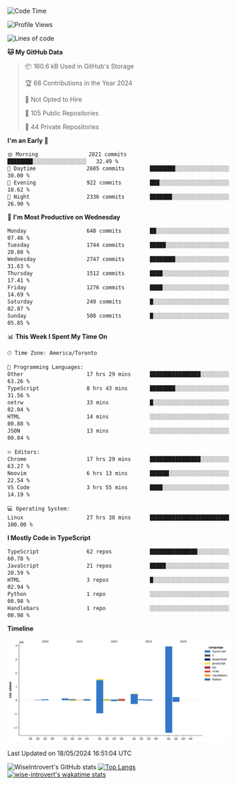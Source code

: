 <!--START_SECTION:waka-->
![Code Time](http://img.shields.io/badge/Code%20Time-1%2C574%20hrs%209%20mins-blue)

![Profile Views](http://img.shields.io/badge/Profile%20Views-40-blue)

![Lines of code](https://img.shields.io/badge/From%20Hello%20World%20I%27ve%20Written-6.9%20million%20lines%20of%20code-blue)

**🐱 My GitHub Data** 

> 📦 160.6 kB Used in GitHub's Storage 
 > 
> 🏆 68 Contributions in the Year 2024
 > 
> 🚫 Not Opted to Hire
 > 
> 📜 105 Public Repositories 
 > 
> 🔑 44 Private Repositories 
 > 
**I'm an Early 🐤** 

```text
🌞 Morning                2821 commits        ████████░░░░░░░░░░░░░░░░░   32.49 % 
🌆 Daytime                2605 commits        ████████░░░░░░░░░░░░░░░░░   30.00 % 
🌃 Evening                922 commits         ███░░░░░░░░░░░░░░░░░░░░░░   10.62 % 
🌙 Night                  2336 commits        ███████░░░░░░░░░░░░░░░░░░   26.90 % 
```
📅 **I'm Most Productive on Wednesday** 

```text
Monday                   648 commits         ██░░░░░░░░░░░░░░░░░░░░░░░   07.46 % 
Tuesday                  1744 commits        █████░░░░░░░░░░░░░░░░░░░░   20.08 % 
Wednesday                2747 commits        ████████░░░░░░░░░░░░░░░░░   31.63 % 
Thursday                 1512 commits        ████░░░░░░░░░░░░░░░░░░░░░   17.41 % 
Friday                   1276 commits        ████░░░░░░░░░░░░░░░░░░░░░   14.69 % 
Saturday                 249 commits         █░░░░░░░░░░░░░░░░░░░░░░░░   02.87 % 
Sunday                   508 commits         █░░░░░░░░░░░░░░░░░░░░░░░░   05.85 % 
```


📊 **This Week I Spent My Time On** 

```text
🕑︎ Time Zone: America/Toronto

💬 Programming Languages: 
Other                    17 hrs 29 mins      ████████████████░░░░░░░░░   63.26 % 
TypeScript               8 hrs 43 mins       ████████░░░░░░░░░░░░░░░░░   31.56 % 
netrw                    33 mins             █░░░░░░░░░░░░░░░░░░░░░░░░   02.04 % 
HTML                     14 mins             ░░░░░░░░░░░░░░░░░░░░░░░░░   00.88 % 
JSON                     13 mins             ░░░░░░░░░░░░░░░░░░░░░░░░░   00.84 % 

🔥 Editors: 
Chrome                   17 hrs 29 mins      ████████████████░░░░░░░░░   63.27 % 
Neovim                   6 hrs 13 mins       ██████░░░░░░░░░░░░░░░░░░░   22.54 % 
VS Code                  3 hrs 55 mins       ████░░░░░░░░░░░░░░░░░░░░░   14.19 % 

💻 Operating System: 
Linux                    27 hrs 38 mins      █████████████████████████   100.00 % 
```

**I Mostly Code in TypeScript** 

```text
TypeScript               62 repos            ███████████████░░░░░░░░░░   60.78 % 
JavaScript               21 repos            █████░░░░░░░░░░░░░░░░░░░░   20.59 % 
HTML                     3 repos             █░░░░░░░░░░░░░░░░░░░░░░░░   02.94 % 
Python                   1 repo              ░░░░░░░░░░░░░░░░░░░░░░░░░   00.98 % 
Handlebars               1 repo              ░░░░░░░░░░░░░░░░░░░░░░░░░   00.98 % 
```



**Timeline**

![Lines of Code chart](https://raw.githubusercontent.com/wise-introvert/wise-introvert/master/assets/bar_graph.png)


 Last Updated on 18/05/2024 16:51:04 UTC
<!--END_SECTION:waka-->

![WiseIntrovert's GitHub stats](https://github-readme-stats.vercel.app/api?username=wise-introvert&count_private=true&show_icons=true)
[![Top Langs](https://github-readme-stats.vercel.app/api/top-langs/?username=wise-introvert&langs_count=10)](https://github.com/anuraghazra/github-readme-stats)
[![wise-introvert's wakatime stats](https://github-readme-stats.vercel.app/api/wakatime?username=wiseintrovert)](https://github.com/anuraghazra/github-readme-stats)

